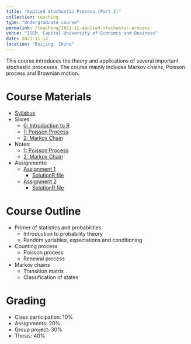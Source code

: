 ```yaml
---
title: "Applied Stochastic Process (Part 2)"
collection: teaching
type: "Undergraduate course"
permalink: /teaching/2021-11-applied-stochastic-process
venue: "ISEM, Capital University of Econimcs and Business"
date: 2021-11-12
location: "Beijing, China"
---
```


This course introduces the theory and applications of several important stochastic processes. The course mainly includes Markov chains, Poisson process and Brownian motion.

Course Materials
======
* [Syllabus](https://github.com/cheungyinglun/cheungyinglun.github.io/raw/master/files/teaching/2021-11-applied-stochastic-process/Syllabus%20ASP%202021.pdf)
* Slides:
	* [0: Introduction to R](https://github.com/cheungyinglun/cheungyinglun.github.io/raw/master/files/teaching/2021-11-applied-stochastic-process/IntroR.pdf)
	* [1: Poisson Process](https://github.com/cheungyinglun/cheungyinglun.github.io/raw/master/files/teaching/2021-11-applied-stochastic-process/01_Poisson_process.pdf)
	* [2: Markov Chain](https://github.com/cheungyinglun/cheungyinglun.github.io/raw/master/files/teaching/2021-11-applied-stochastic-process/02_Markov_Chain.pdf)
* Notes:
	* [1: Poisson Process](https://github.com/cheungyinglun/cheungyinglun.github.io/raw/master/files/teaching/2021-11-applied-stochastic-process/01_Poisson_Process.pdf)
	* [2: Markov Chain](https://github.com/cheungyinglun/cheungyinglun.github.io/raw/master/files/teaching/2021-11-applied-stochastic-process/02_Markov_chain.pdf)
* Assignments:
	* [Assignment 1](https://github.com/cheungyinglun/cheungyinglun.github.io/raw/master/files/teaching/2021-11-applied-stochastic-process/HW1.pdf)
		* [Solution](https://github.com/cheungyinglun/cheungyinglun.github.io/raw/master/files/teaching/2021-11-applied-stochastic-process/HW1_Solution.pdf)[R file](https://github.com/cheungyinglun/cheungyinglun.github.io/raw/master/files/teaching/2021-11-applied-stochastic-process/HW1.R)
	* [Assignment 2](https://github.com/cheungyinglun/cheungyinglun.github.io/raw/master/files/teaching/2021-11-applied-stochastic-process/HW2.pdf)
		* [Solution](https://github.com/cheungyinglun/cheungyinglun.github.io/raw/master/files/teaching/2021-11-applied-stochastic-process/HW2_Solution.pdf)[R file](https://github.com/cheungyinglun/cheungyinglun.github.io/raw/master/files/teaching/2021-11-applied-stochastic-process/HW2.R)
  
Course Outline
======
* Primer of statistics and probabilities
  * Introduction to probability theory
  * Random variables, expectations and conditioning
* Counting process
  * Poisson process
  * Renewal process
* Markov chains
  * Transition matrix
  * Classification of states

Grading
======
* Class participation: 10%
* Assignments: 20%
* Group project: 30%
* Thesis: 40%
